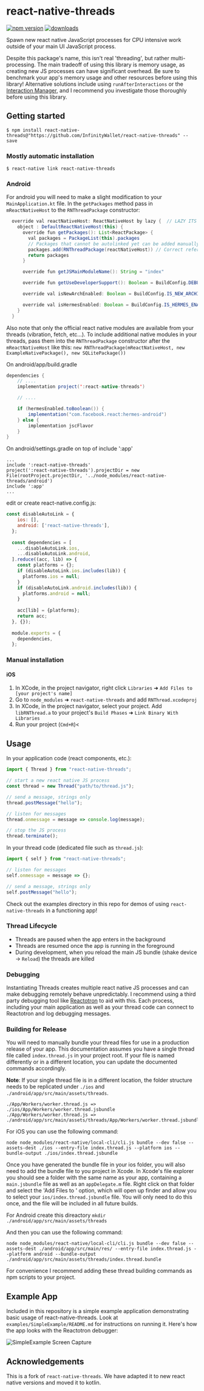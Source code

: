 # react-native-threads

[![npm version](https://img.shields.io/npm/v/react-native-threads.svg?style=flat-square)](https://www.npmjs.com/package/react-native-threads)
[![downloads](https://img.shields.io/npm/dm/react-native-threads.svg?style=flat-square)](https://www.npmjs.com/package/react-native-threads)

Spawn new react native JavaScript processes for CPU intensive work outside of your
main UI JavaScript process.

Despite this package's name, this isn't real 'threading', but rather multi-processing.
The main tradeoff of using this library is memory usage, as creating new JS processes
can have significant overhead. Be sure to benchmark your app's memory usage and other
resources before using this library! Alternative solutions include using `runAfterInteractions`
or the [Interaction Manager](https://facebook.github.io/react-native/docs/interactionmanager.html),
and I recommend you investigate those thoroughly before using this library.

## Getting started

`$ npm install react-native-threads@"https://github.com/InfinityWallet/react-native-threads" --save`

### Mostly automatic installation

`$ react-native link react-native-threads`

### Android

For android you will need to make a slight modification to your `MainApplication.kt`
file. In the `getPackages` method pass in `mReactNativeHost` to the `RNThreadPackage`
constructor:

```java
  override val reactNativeHost: ReactNativeHost by lazy {  // LAZY ITS NECESARY
    object : DefaultReactNativeHost(this) {
      override fun getPackages(): List<ReactPackage> {
        val packages = PackageList(this).packages
        // Packages that cannot be autolinked yet can be added manually here, for example:
        packages.add(RNThreadPackage(reactNativeHost)) // Correct reference
        return packages
      }

      override fun getJSMainModuleName(): String = "index"

      override fun getUseDeveloperSupport(): Boolean = BuildConfig.DEBUG

      override val isNewArchEnabled: Boolean = BuildConfig.IS_NEW_ARCHITECTURE_ENABLED

      override val isHermesEnabled: Boolean = BuildConfig.IS_HERMES_ENABLED
    }
  }

```

Also note that only the official react native modules are available from your
threads (vibration, fetch, etc...). To include additional native modules in your
threads, pass them into the `RNThreadPackage` constructor after the `mReactNativeHost`
like this:
`new RNThreadPackage(mReactNativeHost, new ExampleNativePackage(), new SQLitePackage())`

On android/app/build.gradle

```java
dependencies {
    // ....
    implementation project(':react-native-threads')

    // ....

    if (hermesEnabled.toBoolean()) {
        implementation("com.facebook.react:hermes-android")
    } else {
        implementation jscFlavor
    }
}
```

On android/settings.gradle on top of include ':app'

```
...
include ':react-native-threads'
project(':react-native-threads').projectDir = new File(rootProject.projectDir, '../node_modules/react-native-threads/android')
include ':app'
...
```

edit or create react-native.config.js:

```javascript
const disableAutoLink = {
    ios: [],
    android: ['react-native-threads'],
  };
  
  const dependencies = [
    ...disableAutoLink.ios,
    ...disableAutoLink.android,
  ].reduce((acc, lib) => {
    const platforms = {};
    if (disableAutoLink.ios.includes(lib)) {
      platforms.ios = null;
    }
    if (disableAutoLink.android.includes(lib)) {
      platforms.android = null;
    }
  
    acc[lib] = {platforms};
    return acc;
  }, {});
  
  module.exports = {
    dependencies,
  };
```

### Manual installation

#### iOS

1. In XCode, in the project navigator, right click `Libraries` ➜ `Add Files to [your project's name]`
2. Go to `node_modules` ➜ `react-native-threads` and add `RNThread.xcodeproj`
3. In XCode, in the project navigator, select your project. Add `libRNThread.a` to your project's `Build Phases` ➜ `Link Binary With Libraries`
4. Run your project (`Cmd+R`)<

## Usage

In your application code (react components, etc.):

```javascript
import { Thread } from "react-native-threads";

// start a new react native JS process
const thread = new Thread("path/to/thread.js");

// send a message, strings only
thread.postMessage("hello");

// listen for messages
thread.onmessage = message => console.log(message);

// stop the JS process
thread.terminate();
```

In your thread code (dedicated file such as `thread.js`):

```javascript
import { self } from "react-native-threads";

// listen for messages
self.onmessage = message => {};

// send a message, strings only
self.postMessage("hello");
```

Check out the examples directory in this repo for demos of using `react-native-threads`
in a functioning app!

### Thread Lifecycle

- Threads are paused when the app enters in the background
- Threads are resumed once the app is running in the foreground
- During development, when you reload the main JS bundle (shake device -> `Reload`) the threads are killed

### Debugging

Instantiating Threads creates multiple react native JS processes and can make debugging
remotely behave unpredictably. I recommend using a third party debugging tool like
[Reactotron](https://github.com/infinitered/reactotron) to aid with this. Each process,
including your main application as well as your thread code can connect to Reactotron
and log debugging messages.

### Building for Release

You will need to manually bundle your thread files for use in a production release
of your app. This documentation assumes you have a single thread file called
`index.thread.js` in your project root. If your file is named differently or in
a different location, you can update the documented commands accordingly.

**Note**: If your single thread file is in a different location, the folder structure needs to
be replicated under `./ios` and `./android/app/src/main/assets/threads`.

```
./App/Workers/worker.thread.js => ./ios/App/Workers/worker.thread.jsbundle
./App/Workers/worker.thread.js => ./android/app/src/main/assets/threads/App/Workers/worker.thread.jsbundle
```

For iOS you can use the following command:

`node node_modules/react-native/local-cli/cli.js bundle --dev false --assets-dest ./ios --entry-file index.thread.js --platform ios --bundle-output ./ios/index.thread.jsbundle`

Once you have generated the bundle file in your ios folder, you will also need to add
the bundle file to you project in Xcode. In Xcode's file explorer you should see
a folder with the same name as your app, containing a `main.jsbundle` file as well
as an `appDelegate.m` file. Right click on that folder and select the 'Add Files to <Your App Name>'
option, which will open up finder and allow you to select your `ios/index.thread.jsbundle`
file. You will only need to do this once, and the file will be included in all future
builds.

For Android create this direactory
`mkdir ./android/app/src/main/assets/threads`

And then you can use the following command:

`node node_modules/react-native/local-cli/cli.js bundle --dev false --assets-dest ./android/app/src/main/res/ --entry-file index.thread.js --platform android --bundle-output ./android/app/src/main/assets/threads/index.thread.bundle`

For convenience I recommend adding these thread building commands as npm scripts
to your project.

## Example App

Included in this repository is a simple example application demonstrating basic
usage of react-native-threads. Look at `examples/SimpleExample/README.md` for
instructions on running it. Here's how the app looks with the Reactotron debugger:

![SimpleExample Screen Capture](https://raw.githubusercontent.com/traviskn/react-native-threads/master/media/simplethreadexample.gif)

## Acknowledgements

This is a fork of `react-native-threads`. We have adapted it to new react native versions and moved it to kotlin.
